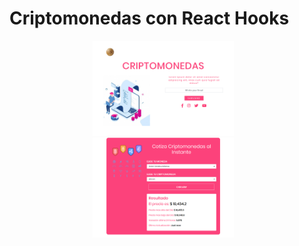 <h1>Criptomonedas con React Hooks </h1>
<div align="center"> 
     <img width="45%" src="img1.png" alt="About screen" title="About screen"</img> 
     <img height="0" width="8px"> 
     
</div> 
<div align="center"> 
     <img width="45%" src="img2.png" alt="About screen" title="About screen"</img> 
     <img height="0" width="8px"> 
     
</div> 

